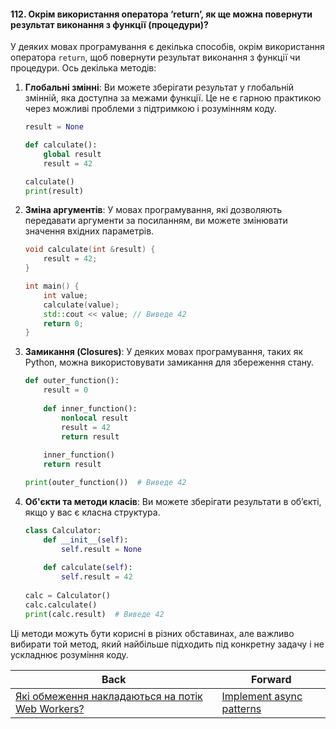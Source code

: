#### 112. Окрім використання оператора ‘return’, як ще можна повернути результат виконання з функції (процедури)?

У деяких мовах програмування є декілька способів, окрім використання оператора `return`, щоб повернути результат виконання з функції чи процедури. Ось декілька методів:

1. **Глобальні змінні**:
   Ви можете зберігати результат у глобальній змінній, яка доступна за межами функції. Це не є гарною практикою через можливі проблеми з підтримкою і розумінням коду.

   ```python
   result = None

   def calculate():
       global result
       result = 42

   calculate()
   print(result)
   ```

2. **Зміна аргументів**:
   У мовах програмування, які дозволяють передавати аргументи за посиланням, ви можете змінювати значення вхідних параметрів.

   ```cpp
   void calculate(int &result) {
       result = 42;
   }

   int main() {
       int value;
       calculate(value);
       std::cout << value; // Виведе 42
       return 0;
   }
   ```

3. **Замикання (Closures)**:
   У деяких мовах програмування, таких як Python, можна використовувати замикання для збереження стану.

   ```python
   def outer_function():
       result = 0
       
       def inner_function():
           nonlocal result
           result = 42
           return result
       
       inner_function()
       return result

   print(outer_function())  # Виведе 42
   ```

4. **Об'єкти та методи класів**:
   Ви можете зберігати результати в об’єкті, якщо у вас є класна структура.

   ```python
   class Calculator:
       def __init__(self):
           self.result = None
       
       def calculate(self):
           self.result = 42
       
   calc = Calculator()
   calc.calculate()
   print(calc.result)  # Виведе 42
   ```

Ці методи можуть бути корисні в різних обставинах, але важливо вибирати той метод, який найбільше підходить під конкретну задачу і не ускладнює розуміння коду.

| Back | Forward |
|---|---|
| [Які обмеження накладаються на потік Web Workers?](/ua/middle/javascript/what-are-the-limitations-imposed-on-a-web-worker-stream.md)  | [Implement async patterns](/ua/middle/javascript/implement-asynchronous-codepatterns.md) |